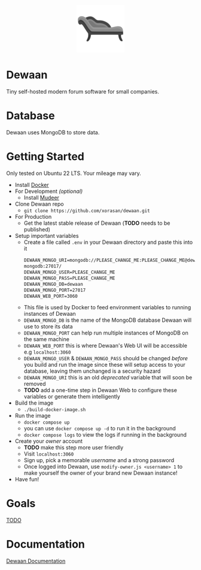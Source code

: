 <p align=center><img src=./icon.svg width=128px /></p>

# Dewaan
Tiny self-hosted modern forum software for small companies.

# Database
Dewaan uses MongoDB to store data.

# Getting Started
Only tested on Ubuntu 22 LTS. Your mileage may vary.

- Install [Docker](https://docs.docker.com/engine/install/ubuntu/)
- For Development *(optional)*
	- Install [Mudeer](https://github.com/xorasan/mudeer)
- Clone Dewaan repo
	- `git clone https://github.com/xorasan/dewaan.git`
- For Production
	- Get the latest stable release of Dewaan (**TODO** needs to be published)
- Setup important variables
	- Create a file called `.env` in your Dewaan directory and paste this into it
		```
		DEWAAN_MONGO_URI=mongodb://PLEASE_CHANGE_ME:PLEASE_CHANGE_ME@dewaan-mongodb:27017/
		DEWAAN_MONGO_USER=PLEASE_CHANGE_ME
		DEWAAN_MONGO_PASS=PLEASE_CHANGE_ME
		DEWAAN_MONGO_DB=dewaan
		DEWAAN_MONGO_PORT=27017
		DEWAAN_WEB_PORT=3060
		```
	- This file is used by Docker to feed environment variables to running instances of Dewaan
	- `DEWAAN_MONGO_DB` is the name of the MongoDB database Dewaan will use to store its data
	- `DEWAAN_MONGO_PORT` can help run multiple instances of MongoDB on the same machine
	- `DEWAAN_WEB_PORT` this is where Dewaan's Web UI will be accessible e.g `localhost:3060`
	- `DEWAAN_MONGO_USER` & `DEWAAN_MONGO_PASS` should be changed *before* you build and run the image since these will setup access to your database, leaving them unchanged is a security hazard
	- `DEWAAN_MONGO_URI` this is an old *deprecated* variable that will soon be removed
	- **TODO** add a one-time step in Dewaan Web to configure these variables or generate them intelligently
- Build the image
	- `./build-docker-image.sh`
- Run the image
	- `docker compose up`
	- you can use `docker compose up -d` to run it in the background
	- `docker compose logs` to view the logs if running in the background
- Create your *owner* account
	- **TODO** make this step more user friendly
	- Visit `localhost:3060`
	- Sign up, pick a memorable *username* and a strong password
	- Once logged into Dewaan, use `modify-owner.js <username> 1` to make yourself the owner of your brand new Dewaan instance!
- Have fun!

# Goals
[TODO](https://github.com/xorasan/dewaan/blob/main/TODO.md)

# Documentation
[Dewaan Documentation](https://github.com/xorasan/dewaan-docs)




